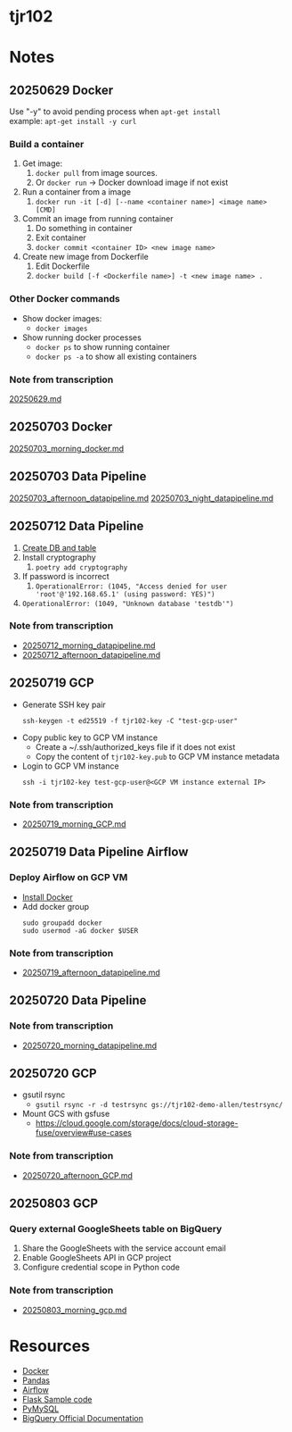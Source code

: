 # tjr102

# Notes
## 20250629 Docker
Use "-y" to avoid pending process when `apt-get install` \
example: `apt-get install -y curl`

### Build a container
1. Get image:
   1. `docker pull` from image sources.
   2. Or `docker run` -> Docker download image if not exist
2. Run a container from a image
   1. `docker run -it [-d] [--name <container name>] <image name> [CMD]`
3. Commit an image from running container
   1. Do something in container
   2. Exit container
   3. `docker commit <container ID> <new image name>`
4. Create new image from Dockerfile
   1. Edit Dockerfile
   2. `docker build [-f <Dockerfile name>] -t <new image name> .`

### Other Docker commands
- Show docker images:
  - `docker images`
- Show running docker processes
  - `docker ps` to show running container
  - `docker ps -a` to show all existing containers

### Note from transcription
[20250629.md](note/20250629.md)

## 20250703 Docker
[20250703_morning_docker.md](note/20250703_morning_docker.md)

## 20250703 Data Pipeline
[20250703_afternoon_datapipeline.md](note/20250703_afternoon_datapipeline.md)
[20250703_night_datapipeline.md](note/20250703_night_datapipeline.md)

## 20250712 Data Pipeline
1. [Create DB and table](https://github.com/uuboyscy/basic_python_course/blob/master/part15_dbConnection/01_executeSQL_INSERT.ipynb)
2. Install cryptography
   1. `poetry add cryptography`
3. If password is incorrect
   1. `OperationalError: (1045, "Access denied for user 'root'@'192.168.65.1' (using password: YES)")`
4. `OperationalError: (1049, "Unknown database 'testdb'")`

### Note from transcription
- [20250712_morning_datapipeline.md](note/20250712_morning_datapipeline.md)
- [20250712_afternoon_datapipeline.md](note/20250712_afternoon_datapipeline.md)

## 20250719 GCP
- Generate SSH key pair
   ```
   ssh-keygen -t ed25519 -f tjr102-key -C "test-gcp-user"
   ```
- Copy public key to GCP VM instance
  - Create a ~/.ssh/authorized_keys file if it does not exist
  - Copy the content of `tjr102-key.pub` to GCP VM instance metadata
- Login to GCP VM instance
   ```
   ssh -i tjr102-key test-gcp-user@<GCP VM instance external IP>
   ```

### Note from transcription
- [20250719_morning_GCP.md](note/20250719_morning_GCP.md)


## 20250719 Data Pipeline Airflow

### Deploy Airflow on GCP VM

- [Install Docker](https://docs.docker.com/engine/install/ubuntu/#install-using-the-repository)
- Add docker group
  ```
  sudo groupadd docker
  sudo usermod -aG docker $USER
  ```

### Note from transcription
- [20250719_afternoon_datapipeline.md](note/20250719_afternoon_datapipeline.md)

## 20250720 Data Pipeline

### Note from transcription
- [20250720_morning_datapipeline.md](note/20250720_morning_datapipeline.md)

## 20250720 GCP
- gsutil rsync
  - `gsutil rsync -r -d testrsync gs://tjr102-demo-allen/testrsync/`
- Mount GCS with gsfuse
  - https://cloud.google.com/storage/docs/cloud-storage-fuse/overview#use-cases

### Note from transcription
- [20250720_afternoon_GCP.md](note/20250720_afternoon_GCP.md)


## 20250803 GCP
### Query external GoogleSheets table on BigQuery
1. Share the GoogleSheets with the service account email
2. Enable GoogleSheets API in GCP project
3. Configure credential scope in Python code

### Note from transcription
- [20250803_morning_gcp.md](note/20250803_morning_gcp.md)

# Resources
- [Docker](https://docs.uuboyscy.dev/docs/category/docker-tutorial)
- [Pandas](https://docs.uuboyscy.dev/docs/category/pandas-tutorial)
- [Airflow](https://docs.uuboyscy.dev/docs/Orchestration/AirFlow/)
- [Flask Sample code](https://github.com/uuboyscy/flask_course)
- [PyMySQL](https://github.com/uuboyscy/basic_python_course/tree/master/part15_dbConnection)
- [BigQuery Official Documentation](https://cloud.google.com/bigquery/docs/quickstarts/quickstart-client-libraries)
